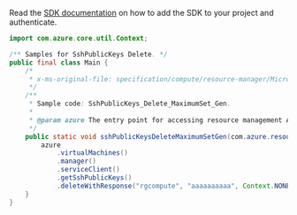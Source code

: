 Read the [SDK documentation](https://github.com/Azure/azure-sdk-for-java/blob/azure-resourcemanager_2.12.0/sdk/resourcemanager/azure-resourcemanager/README.md) on how to add the SDK to your project and authenticate.

```java
import com.azure.core.util.Context;

/** Samples for SshPublicKeys Delete. */
public final class Main {
    /*
     * x-ms-original-file: specification/compute/resource-manager/Microsoft.Compute/stable/2021-11-01/examples/compute/SshPublicKeys_Delete_MaximumSet_Gen.json
     */
    /**
     * Sample code: SshPublicKeys_Delete_MaximumSet_Gen.
     *
     * @param azure The entry point for accessing resource management APIs in Azure.
     */
    public static void sshPublicKeysDeleteMaximumSetGen(com.azure.resourcemanager.AzureResourceManager azure) {
        azure
            .virtualMachines()
            .manager()
            .serviceClient()
            .getSshPublicKeys()
            .deleteWithResponse("rgcompute", "aaaaaaaaaa", Context.NONE);
    }
}
```
